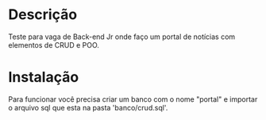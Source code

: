 # Descrição
Teste para vaga de Back-end Jr onde faço um portal de notícias com elementos de CRUD e POO.

# Instalação 
Para funcionar você precisa criar um banco com o nome "portal" e importar o arquivo sql que esta na pasta 'banco/crud.sql'.
